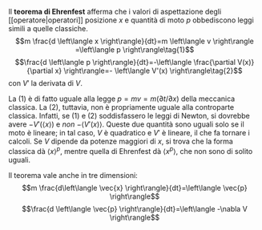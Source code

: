 Il **teorema di Ehrenfest** afferma che i valori di aspettazione degli [[operatore|operatori]] posizione $x$ e quantità di moto $p$ obbediscono leggi simili a quelle classiche.
$$m \frac{d \left\langle x \right\rangle}{dt}=m \left\langle v \right\rangle =\left\langle p \right\rangle\tag{1}$$
$$\frac{d \left\langle p \right\rangle}{dt}=-\left\langle \frac{\partial V(x)}{\partial x} \right\rangle=- \left\langle V'(x) \right\rangle\tag{2}$$
con $V'$ la derivata di $V$.

La $(1)$ è di fatto uguale alla legge $p=mv=m (\partial t/\partial x)$ della meccanica classica. La $(2)$, tuttavia, non è propriamente uguale alla controparte classica. Infatti, se $(1)$ e $(2)$ soddisfassero le leggi di Newton, si dovrebbe avere $-V'(\left\langle x \right\rangle)$ e *non* $-\left\langle V'(x) \right\rangle$. Queste due quantità sono uguali solo se il moto è lineare; in tal caso, $V$ è quadratico e $V'$ è lineare, il che fa tornare i calcoli. Se $V$ dipende da potenze maggiori di $x$, si trova che la forma classica dà $\left\langle x \right\rangle^{p}$, mentre quella di Ehrenfest dà $\left\langle x^{p} \right\rangle$, che non sono di solito uguali.

Il teorema vale anche in tre dimensioni:
$$m \frac{d\left\langle \vec{x} \right\rangle}{dt}=\left\langle \vec{p} \right\rangle$$
$$\frac{d \left\langle \vec{p} \right\rangle}{dt}=\left\langle -\nabla V \right\rangle$$
